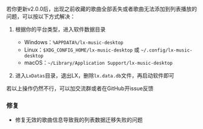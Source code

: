 若你更新v2.0.0后，出现之前收藏的歌曲全部丢失或者歌曲无法添加到列表播放的问题，可以按以下方式解决：

1. 根据你的平台类型，进入软件数据目录
   - Windows：`%APPDATA%/lx-music-desktop`
   - Linux：`$XDG_CONFIG_HOME/lx-music-desktop` 或 `~/.config/lx-music-desktop`
   - macOS：`~/Library/Application Support/lx-music-desktop`

2. 进入`LxDatas`目录，退出LX，删除`lx.data.db`文件，再启动软件即可

若以上操作仍然不行，可以加交流群或者在GitHub开issue反馈

### 修复

- 修复无效的歌曲信息导致我的列表数据迁移失败的问题
